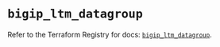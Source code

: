 # `bigip_ltm_datagroup`

Refer to the Terraform Registry for docs: [`bigip_ltm_datagroup`](https://registry.terraform.io/providers/f5networks/bigip/1.24.1/docs/resources/ltm_datagroup).
